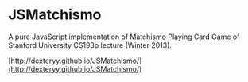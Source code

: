 
# JSMatchismo

A pure JavaScript implementation of Matchismo Playing Card Game of Stanford University CS193p lecture (Winter 2013).

[http://dexteryy.github.io/JSMatchismo/](http://dexteryy.github.io/JSMatchismo/)
